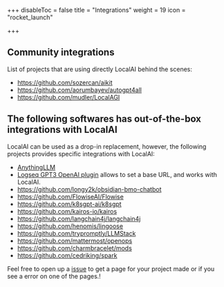 +++
disableToc = false
title = "Integrations"
weight = 19
icon = "rocket_launch"

+++

## Community integrations

List of projects that are using directly LocalAI behind the scenes:

- https://github.com/sozercan/aikit
- https://github.com/aorumbayev/autogpt4all
- https://github.com/mudler/LocalAGI

## The following softwares has out-of-the-box integrations with LocalAI

LocalAI can be used as a drop-in replacement, however, the following projects provides specific integrations with LocalAI:

- [AnythingLLM](https://github.com/Mintplex-Labs/anything-llm)
- [Logseq GPT3 OpenAI plugin](https://github.com/briansunter/logseq-plugin-gpt3-openai) allows to set a base URL, and works with LocalAI.
- https://github.com/longy2k/obsidian-bmo-chatbot
- https://github.com/FlowiseAI/Flowise
- https://github.com/k8sgpt-ai/k8sgpt
- https://github.com/kairos-io/kairos
- https://github.com/langchain4j/langchain4j
- https://github.com/henomis/lingoose
- https://github.com/trypromptly/LLMStack
- https://github.com/mattermost/openops
- https://github.com/charmbracelet/mods
- https://github.com/cedriking/spark
  
Feel free to open up a [issue](https://github.com/go-skynet/localai-website/issues) to get a page for your project made or if you see a error on one of the pages.!
